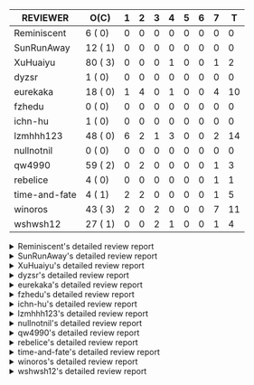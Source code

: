 |   REVIEWER    |  O(C)   | 1 | 2 | 3 | 4 | 5 | 6 | 7 | T  |
|---------------|---------|---|---|---|---|---|---|---|----|
| Reminiscent   |  6 ( 0) | 0 | 0 | 0 | 0 | 0 | 0 | 0 |  0 |
| SunRunAway    | 12 ( 1) | 0 | 0 | 0 | 0 | 0 | 0 | 0 |  0 |
| XuHuaiyu      | 80 ( 3) | 0 | 0 | 0 | 1 | 0 | 0 | 1 |  2 |
| dyzsr         |  1 ( 0) | 0 | 0 | 0 | 0 | 0 | 0 | 0 |  0 |
| eurekaka      | 18 ( 0) | 1 | 4 | 0 | 1 | 0 | 0 | 4 | 10 |
| fzhedu        |  0 ( 0) | 0 | 0 | 0 | 0 | 0 | 0 | 0 |  0 |
| ichn-hu       |  1 ( 0) | 0 | 0 | 0 | 0 | 0 | 0 | 0 |  0 |
| lzmhhh123     | 48 ( 0) | 6 | 2 | 1 | 3 | 0 | 0 | 2 | 14 |
| nullnotnil    |  0 ( 0) | 0 | 0 | 0 | 0 | 0 | 0 | 0 |  0 |
| qw4990        | 59 ( 2) | 0 | 2 | 0 | 0 | 0 | 0 | 1 |  3 |
| rebelice      |  4 ( 0) | 0 | 0 | 0 | 0 | 0 | 0 | 1 |  1 |
| time-and-fate |  4 ( 1) | 2 | 2 | 0 | 0 | 0 | 0 | 1 |  5 |
| winoros       | 43 ( 3) | 2 | 0 | 2 | 0 | 0 | 0 | 7 | 11 |
| wshwsh12      | 27 ( 1) | 0 | 0 | 2 | 1 | 0 | 0 | 1 |  4 |


<details> 
  <summary>Reminiscent's detailed review report</summary> 

## To Be Reviewed

|    REPO    |                                                                     PR                                                                     | C | LASTED  |
|------------|--------------------------------------------------------------------------------------------------------------------------------------------|---|---------|
| tidb/21896 | [planner: fix union doesn't handle collate correctly (#21854)](https://github.com/pingcap/tidb/pull/21896)                                 |   | 122d19h |
| tidb/23474 | [planner: fix inappropriate null flag of null constants (#23457)](https://github.com/pingcap/tidb/pull/23474)                              |   | 30d18h  |
| tidb/23575 | [executor: fix update panic on join having statement (#23554)](https://github.com/pingcap/tidb/pull/23575)                                 |   | 27d21h  |
| tidb/23917 | [planner: fix wrong TableDual plans caused by comparing Binary and Bytes incorrectly (#23860)](https://github.com/pingcap/tidb/pull/23917) |   | 14d23h  |
| tidb/24016 | [planner: fix index-out-of-range error when checking only_full_group_by (#23844)](https://github.com/pingcap/tidb/pull/24016)              |   | 8d18h   |
| tidb/24188 | [util: fix bad number error with DISTINCT when dividing long decimals (#21783)](https://github.com/pingcap/tidb/pull/24188)                |   | 1d16h   |


## Reviewed in Last 7 Days

| REPO | PR | C | D | R |
|------|----|---|---|---|


</details> 


<details> 
  <summary>SunRunAway's detailed review report</summary> 

## To Be Reviewed

|    REPO    |                                                                  PR                                                                   | C | LASTED  |
|------------|---------------------------------------------------------------------------------------------------------------------------------------|---|---------|
| tidb/19178 | [executor: Refactor probe channel](https://github.com/pingcap/tidb/pull/19178)                                                        |   | 252d16h |
| tidb/19807 | [executor: parallel evaluation for hash aggregate distinct](https://github.com/pingcap/tidb/pull/19807)                               |   | 230d11h |
| tidb/19900 | [executor: enable inline projection for sort&topN](https://github.com/pingcap/tidb/pull/19900)                                        | Y | 225d18h |
| tidb/20140 | [expressions: Support `bin-to-uuid` and `uuid-to-bin`](https://github.com/pingcap/tidb/pull/20140)                                    |   | 212d22h |
| tidb/20765 | [planner: support stable result mode](https://github.com/pingcap/tidb/pull/20765)                                                     |   | 171d17h |
| tidb/21207 | [planner: fix the inappropriate out-of-range range estimation rule](https://github.com/pingcap/tidb/pull/21207)                       |   | 150d19h |
| tidb/21834 | [planner: enhanced index range calculation plan](https://github.com/pingcap/tidb/pull/21834)                                          |   | 127d18h |
| tidb/21876 | [planner: bypass the DNF restriction if index merge hint is specified (#20799)](https://github.com/pingcap/tidb/pull/21876)           |   | 125d19h |
| tidb/21878 | [planner: do not push down lock to pointGet/bacthPointGet when selection exists](https://github.com/pingcap/tidb/pull/21878)          |   | 125d18h |
| tidb/21956 | [planner/preprocessor: disallow into-outfile clause in some place](https://github.com/pingcap/tidb/pull/21956)                        |   | 120d23h |
| tidb/22217 | [*: rewrite origin SQL with default DB for SQL bindings (#21275)](https://github.com/pingcap/tidb/pull/22217)                         |   | 106d17h |
| tidb/22379 | [[experiment] executor: allow aggregation to spill disk when running out of memory quota](https://github.com/pingcap/tidb/pull/22379) |   | 99d19h  |


## Reviewed in Last 7 Days

| REPO | PR | C | D | R |
|------|----|---|---|---|


</details> 


<details> 
  <summary>XuHuaiyu's detailed review report</summary> 

## To Be Reviewed

|     REPO     |                                                                              PR                                                                               | C | LASTED  |
|--------------|---------------------------------------------------------------------------------------------------------------------------------------------------------------|---|---------|
| docs-cn/5619 | [Update data-type-date-and-time.md](https://github.com/pingcap/docs-cn/pull/5619)                                                                             |   | 55d16h  |
| docs/5409    | [Add details for Hexadecimal Literals](https://github.com/pingcap/docs/pull/5409)                                                                             |   | 1d23h   |
| docs-cn/5671 | [tidb: Add time format description](https://github.com/pingcap/docs-cn/pull/5671)                                                                             |   | 49d11h  |
| docs-cn/6062 | [add MySQL compatibility in user-defined-variables.md](https://github.com/pingcap/docs-cn/pull/6062)                                                          | Y | 3d16h   |
| tidb/19900   | [executor: enable inline projection for sort&topN](https://github.com/pingcap/tidb/pull/19900)                                                                | Y | 225d18h |
| docs-cn/6104 | [Remove a meaningless expression for Hexadecimal Literals](https://github.com/pingcap/docs-cn/pull/6104)                                                      |   | 1d19h   |
| tidb/19957   | [executor: add builtin aggregate function `json_arrayagg`](https://github.com/pingcap/tidb/pull/19957)                                                        | Y | 223d14h |
| tidb/20140   | [expressions: Support `bin-to-uuid` and `uuid-to-bin`](https://github.com/pingcap/tidb/pull/20140)                                                            |   | 212d22h |
| tidb/20790   | [collation: add pinyin collation for chinese charset support](https://github.com/pingcap/tidb/pull/20790)                                                     |   | 170d21h |
| tidb/21064   | [planner, executor: fix cast not check error](https://github.com/pingcap/tidb/pull/21064)                                                                     |   | 158d8h  |
| tidb/21149   | [executor:Add runtime stat for IndexMergeReaderExecutor (#20653)](https://github.com/pingcap/tidb/pull/21149)                                                 |   | 154d14h |
| tidb/21228   | [executor: return the result immediately when combining LIMIT row_count with DISTINCT](https://github.com/pingcap/tidb/pull/21228)                            |   | 150d13h |
| tidb/21304   | [executor: Add the HashAggExec runtime information (#20577)](https://github.com/pingcap/tidb/pull/21304)                                                      |   | 148d12h |
| tidb/21334   | [*: make rollback work on user-defined variables](https://github.com/pingcap/tidb/pull/21334)                                                                 |   | 147d14h |
| tidb/21401   | [expression: incompatibility with MySQL for ADDTIME()](https://github.com/pingcap/tidb/pull/21401)                                                            |   | 143d11h |
| tidb/21536   | [executor: add slow-log file meta cache to avoid repeat read file meta information](https://github.com/pingcap/tidb/pull/21536)                               |   | 136d15h |
| tidb/21564   | [ddl: fix Incorrect behavior of NO_ZERO_DATE when altering table](https://github.com/pingcap/tidb/pull/21564)                                                 |   | 135d15h |
| tidb/21896   | [planner: fix union doesn't handle collate correctly (#21854)](https://github.com/pingcap/tidb/pull/21896)                                                    |   | 122d19h |
| tidb/22131   | [privilege: remove leading and trailing space when create user and role](https://github.com/pingcap/tidb/pull/22131)                                          |   | 112d19h |
| tidb/22163   | [expression: separated arithmeticMinusIntSig](https://github.com/pingcap/tidb/pull/22163)                                                                     |   | 108d13h |
| tidb/22186   | [executor: fix select into outfile with year type column has no data (#22175)](https://github.com/pingcap/tidb/pull/22186)                                    |   | 107d16h |
| tidb/22616   | [expression: from_unixtime accept 64-bit integers](https://github.com/pingcap/tidb/pull/22616)                                                                |   | 83d23h  |
| tidb/22617   | [metrics: fix wrong bucket name of coprocessor cache (#22454)](https://github.com/pingcap/tidb/pull/22617)                                                    |   | 83d23h  |
| tidb/22624   | [ planner: not pruning column used by union scan condition (#21640)](https://github.com/pingcap/tidb/pull/22624)                                              |   | 83d17h  |
| tidb/22631   | [executor: refine window processor](https://github.com/pingcap/tidb/pull/22631)                                                                               |   | 81d23h  |
| tidb/22696   | [expression: enable arithmetic Mod push down](https://github.com/pingcap/tidb/pull/22696)                                                                     |   | 78d17h  |
| tidb/22711   | [executor: Fix inline schema name](https://github.com/pingcap/tidb/pull/22711)                                                                                |   | 78d11h  |
| tidb/22722   | [planner, errno: make error code of ErrMixOfGroupFuncAndFields consistent with MySQL](https://github.com/pingcap/tidb/pull/22722)                             |   | 77d20h  |
| tidb/22814   | [expression: fix enum and set type expression in where clause (#22785)](https://github.com/pingcap/tidb/pull/22814)                                           |   | 62d19h  |
| tidb/22908   | [txn: Add txn state's view](https://github.com/pingcap/tidb/pull/22908)                                                                                       |   | 57d20h  |
| tidb/23012   | [executor: fix affected rows of ddls and complete uint tests](https://github.com/pingcap/tidb/pull/23012)                                                     |   | 53d16h  |
| tidb/23152   | [expression: fix wrong error info (#22760)](https://github.com/pingcap/tidb/pull/23152)                                                                       |   | 46d14h  |
| tidb/23196   | [types: fix the bug about the wrong query result for decimal type  (#22507)](https://github.com/pingcap/tidb/pull/23196)                                      |   | 44d18h  |
| tidb/23220   | [Release 4.0](https://github.com/pingcap/tidb/pull/23220)                                                                                                     |   | 44d11h  |
| tidb/23233   | [planner: fix incorrect duration between compare (#22830)](https://github.com/pingcap/tidb/pull/23233)                                                        |   | 43d18h  |
| tidb/23257   | [executor: group_concat aggr panic when session.group_concat_max_len is small (#23131)](https://github.com/pingcap/tidb/pull/23257)                           |   | 42d18h  |
| tidb/23295   | [util, types: don't let SPM be affected by charset (#23161)](https://github.com/pingcap/tidb/pull/23295)                                                      |   | 41d11h  |
| tidb/23335   | [expression: fix unexpected constant fold when year compare string (#23281)](https://github.com/pingcap/tidb/pull/23335)                                      |   | 37d19h  |
| tidb/23336   | [expression: fix unexpected constant fold when year compare string (#23281)](https://github.com/pingcap/tidb/pull/23336)                                      |   | 37d19h  |
| tidb/23347   | [planner: show cast type in EXPLAIN in coptask (#23123)](https://github.com/pingcap/tidb/pull/23347)                                                          |   | 37d18h  |
| tidb/23348   | [planner: show cast type in EXPLAIN in coptask (#23123)](https://github.com/pingcap/tidb/pull/23348)                                                          |   | 37d18h  |
| tidb/23350   | [util/stringutil, util/ranger, planner: use hierarchical separators to simplify the parsing for info of EXPLAIN ](https://github.com/pingcap/tidb/pull/23350) |   | 37d17h  |
| tidb/23368   | [executor, expression: fix the incorrect result of AVG function (#23285)](https://github.com/pingcap/tidb/pull/23368)                                         |   | 36d20h  |
| tidb/23397   | [expression: fix refine compare constant (#23339)](https://github.com/pingcap/tidb/pull/23397)                                                                |   | 35d17h  |
| tidb/23398   | [expression: fix refine compare constant (#23339)](https://github.com/pingcap/tidb/pull/23398)                                                                |   | 35d17h  |
| tidb/23405   | [domain: remove the exit chan, use context](https://github.com/pingcap/tidb/pull/23405)                                                                       |   | 35d17h  |
| tidb/23433   | [WIP: speed up for slow query logs retrieving ](https://github.com/pingcap/tidb/pull/23433)                                                                   |   | 34d17h  |
| tidb/23474   | [planner: fix inappropriate null flag of null constants (#23457)](https://github.com/pingcap/tidb/pull/23474)                                                 |   | 30d18h  |
| tidb/23497   | [expression: Let TiDB use Hyperscan to support multi-pattern-match](https://github.com/pingcap/tidb/pull/23497)                                               |   | 29d22h  |
| tidb/23517   | [*: Add the metric about the SQL with TiFlash Success  (#23426)](https://github.com/pingcap/tidb/pull/23517)                                                  |   | 29d12h  |
| tidb/23562   | [execution: reuse iterator in hash join](https://github.com/pingcap/tidb/pull/23562)                                                                          |   | 28d13h  |
| tidb/23640   | [*: fix the bug about YEAR(0.9) returns NULL instead of 0 in NO_ZERO_DATE mode](https://github.com/pingcap/tidb/pull/23640)                                   |   | 24d13h  |
| tidb/23661   | [expression: Maintain separate scalar function pushdown lists for each engine instead of unified. (#23284)](https://github.com/pingcap/tidb/pull/23661)       |   | 23d20h  |
| tidb/23682   | [executor: fix a panic when batch point get is used for partition table (#23652)](https://github.com/pingcap/tidb/pull/23682)                                 |   | 23d16h  |
| tidb/23691   | [executor: fix index join on prefix column index (#23678)](https://github.com/pingcap/tidb/pull/23691)                                                        |   | 23d15h  |
| tidb/23705   | [executor: refineArgs() bug fix when compare int with very small decimal (#23694)](https://github.com/pingcap/tidb/pull/23705)                                |   | 23d13h  |
| tidb/23756   | [planner: fix set not null flag for outer join (#23727)](https://github.com/pingcap/tidb/pull/23756)                                                          |   | 22d14h  |
| tidb/23812   | [executor, planner: fix collation for hash join building (#23770)](https://github.com/pingcap/tidb/pull/23812)                                                |   | 21d12h  |
| tidb/23867   | [expression: fix wrong flen infer for bit constant](https://github.com/pingcap/tidb/pull/23867)                                                               |   | 16d16h  |
| tidb/23878   | [functions: fix some string function has wrong collation and flag (#23835)](https://github.com/pingcap/tidb/pull/23878)                                       |   | 15d21h  |
| tidb/23884   | [Metric: Collect TiKV Read Metric for SLI/SLO](https://github.com/pingcap/tidb/pull/23884)                                                                    |   | 15d19h  |
| tidb/23888   | [executor: fix resource leak of Shuffle Executor.](https://github.com/pingcap/tidb/pull/23888)                                                                |   | 15d18h  |
| tidb/23958   | [executor: fix `show table status` for the database with upper-cased name (#23896)](https://github.com/pingcap/tidb/pull/23958)                               |   | 10d18h  |
| tidb/23964   | [executor: GROUP_CONCAT(float) is not compatible with mysql](https://github.com/pingcap/tidb/pull/23964)                                                      |   | 10d16h  |
| tidb/24007   | [ddl: refactor rule [4/6]](https://github.com/pingcap/tidb/pull/24007)                                                                                        |   | 8d20h   |
| tidb/24016   | [planner: fix index-out-of-range error when checking only_full_group_by (#23844)](https://github.com/pingcap/tidb/pull/24016)                                 |   | 8d18h   |
| tidb/24026   | [types: fix type merge about bit type (#23857)](https://github.com/pingcap/tidb/pull/24026)                                                                   |   | 8d14h   |
| tidb/24033   | [statistics: fix some unstable tests in global stats (#23502)](https://github.com/pingcap/tidb/pull/24033)                                                    |   | 8d9h    |
| tidb/24053   | [executor: fix wrong convert from bit to string when do projection (#23960)](https://github.com/pingcap/tidb/pull/24053)                                      |   | 7d16h   |
| tidb/24060   | [statistics: fix some potential panic in statistics (#23988)](https://github.com/pingcap/tidb/pull/24060)                                                     |   | 7d13h   |
| tidb/24061   | [statistics: fix some potential panic in statistics (#23988)](https://github.com/pingcap/tidb/pull/24061)                                                     |   | 7d13h   |
| tidb/24078   | [planner: change descScanFactor to scanFactor when ExpectedCount is small. (#23972)](https://github.com/pingcap/tidb/pull/24078)                              |   | 6d19h   |
| tidb/24079   | [planner: change descScanFactor to scanFactor when ExpectedCount is small. (#23972)](https://github.com/pingcap/tidb/pull/24079)                              |   | 6d19h   |
| tidb/24155   | [planner, executor: fix index merge partial table scan schema (#23936)](https://github.com/pingcap/tidb/pull/24155)                                           |   | 2d20h   |
| tidb/24157   | [planner: let CopTiFlashConcurrencyFactor inflence the cost of whole plan](https://github.com/pingcap/tidb/pull/24157)                                        |   | 2d19h   |
| tidb/24177   | [executor: accelerate TestVectorizedMergeJoin and TestVectorizedShuffleMergeJoin](https://github.com/pingcap/tidb/pull/24177)                                 |   | 2d14h   |
| tidb/24179   | [expression: fix float64 overflow check in plus/minus real function](https://github.com/pingcap/tidb/pull/24179)                                              |   | 1d22h   |
| tidb/24196   | [*: support read and write operations for the global temporary table](https://github.com/pingcap/tidb/pull/24196)                                             |   | 23h     |
| tidb/24200   | [executor: skip TestPrepareStmtAfterIsolationReadChange when race enable](https://github.com/pingcap/tidb/pull/24200)                                         |   | 19h     |
| tidb/24208   | [executor: speed up race test TestInsertReorgDelete](https://github.com/pingcap/tidb/pull/24208)                                                              |   | 14h     |


## Reviewed in Last 7 Days

|    REPO    |                                                                          PR                                                                          | C | D |  R  |
|------------|------------------------------------------------------------------------------------------------------------------------------------------------------|---|---|-----|
| tidb/24132 | [executor: accelerate TestUpdateScanningHandles and TestIssue20658 and TestParallelStreamAggGroupConcat](https://github.com/pingcap/tidb/pull/24132) |   | 4 | 3h  |
| tidb/24059 | [executor: bypass encoding invalid datetime for index join (#24051)](https://github.com/pingcap/tidb/pull/24059)                                     |   | 7 | 20h |


</details> 


<details> 
  <summary>dyzsr's detailed review report</summary> 

## To Be Reviewed

|    REPO    |                                                                 PR                                                                  | C | LASTED |
|------------|-------------------------------------------------------------------------------------------------------------------------------------|---|--------|
| tidb/24018 | [ranger: fix the range construction behavior when the column's type is `YEAR` (#23559)](https://github.com/pingcap/tidb/pull/24018) |   | 8d18h  |


## Reviewed in Last 7 Days

| REPO | PR | C | D | R |
|------|----|---|---|---|


</details> 


<details> 
  <summary>eurekaka's detailed review report</summary> 

## To Be Reviewed

|    REPO    |                                                                         PR                                                                         | C | LASTED  |
|------------|----------------------------------------------------------------------------------------------------------------------------------------------------|---|---------|
| tidb/20877 | [statistics: collect index usage information](https://github.com/pingcap/tidb/pull/20877)                                                          |   | 168d17h |
| tidb/23002 | [store/*: fix err check](https://github.com/pingcap/tidb/pull/23002)                                                                               |   | 54d0h   |
| tidb/23283 | [util: optimize the performance of restore with db (#22910)](https://github.com/pingcap/tidb/pull/23283)                                           |   | 41d17h  |
| tidb/23316 | [planner: Fix rebuild range for prepared plan](https://github.com/pingcap/tidb/pull/23316)                                                         |   | 38d17h  |
| tidb/23373 | [executor: fix get var expr when session var is hex literal (#23241)](https://github.com/pingcap/tidb/pull/23373)                                  |   | 36d19h  |
| tidb/23543 | [statistics: fix auto analyze log information incomplete (#23522)](https://github.com/pingcap/tidb/pull/23543)                                     |   | 28d18h  |
| tidb/23689 | [planner: fix the panic when we calculate the partition range (#23651)](https://github.com/pingcap/tidb/pull/23689)                                |   | 23d16h  |
| tidb/23705 | [executor: refineArgs() bug fix when compare int with very small decimal (#23694)](https://github.com/pingcap/tidb/pull/23705)                     |   | 23d13h  |
| tidb/23756 | [planner: fix set not null flag for outer join (#23727)](https://github.com/pingcap/tidb/pull/23756)                                               |   | 22d14h  |
| tidb/23760 | [collation: fix tidb panic when compare string with collation](https://github.com/pingcap/tidb/pull/23760)                                         |   | 22d13h  |
| tidb/23938 | [planner,privilege: requires extra privileges for REPLACE and INSERT ON DUPLICATE statements (#23911)](https://github.com/pingcap/tidb/pull/23938) |   | 13d10h  |
| tidb/23974 | [planner: do not push down to TiFlash if the table scan require to scan data in desc order (#23948)](https://github.com/pingcap/tidb/pull/23974)   |   | 10d12h  |
| tidb/24033 | [statistics: fix some unstable tests in global stats (#23502)](https://github.com/pingcap/tidb/pull/24033)                                         |   | 8d9h    |
| tidb/24061 | [statistics: fix some potential panic in statistics (#23988)](https://github.com/pingcap/tidb/pull/24061)                                          |   | 7d13h   |
| tidb/24079 | [planner: change descScanFactor to scanFactor when ExpectedCount is small. (#23972)](https://github.com/pingcap/tidb/pull/24079)                   |   | 6d19h   |
| tidb/24147 | [docs/design: add proposal for common table expression](https://github.com/pingcap/tidb/pull/24147)                                                |   | 2d23h   |
| tidb/24155 | [planner, executor: fix index merge partial table scan schema (#23936)](https://github.com/pingcap/tidb/pull/24155)                                |   | 2d20h   |
| tidb/24214 | [plan: merge continuous selections](https://github.com/pingcap/tidb/pull/24214)                                                                    |   | 12h     |


## Reviewed in Last 7 Days

|    REPO     |                                                             PR                                                              | C | D |   R   |
|-------------|-----------------------------------------------------------------------------------------------------------------------------|---|---|-------|
| docs/5392   | [releases: add tidb 5.0.1 release notes](https://github.com/pingcap/docs/pull/5392)                                         |   | 1 | 2d23h |
| blog-cn/566 | [fix: remove the out-date description](https://github.com/pingcap/blog-cn/pull/566)                                         |   | 2 | 1d4h  |
| tidb/24102  | [planner: Fix Join reorder occurs "index out of range" error](https://github.com/pingcap/tidb/pull/24102)                   |   | 2 | 2d6h  |
| tipb/220    | [analyze: add proto fields for row based sampling](https://github.com/pingcap/tipb/pull/220)                                |   | 2 | 5d23h |
| tidb/24089  | [statistics: introduce the weighted reservoir sampling](https://github.com/pingcap/tidb/pull/24089)                         |   | 2 | 4d23h |
| tidb/23936  | [planner, executor: fix index merge partial table scan schema](https://github.com/pingcap/tidb/pull/23936)                  |   | 4 | 9d18h |
| tidb/24022  | [expression: don't propagateColumnEQ joinCondition when nullSensitive (#23989)](https://github.com/pingcap/tidb/pull/24022) |   | 7 | 1d23h |
| tidb/24050  | [expression: fix get var panic when types not match](https://github.com/pingcap/tidb/pull/24050)                            |   | 7 | 23h   |
| tidb/24081  | [planner/core: push down topn to mpp](https://github.com/pingcap/tidb/pull/24081)                                           |   | 7 | 1h    |
| tidb/24060  | [statistics: fix some potential panic in statistics (#23988)](https://github.com/pingcap/tidb/pull/24060)                   |   | 7 | 19h   |


</details> 


<details> 
  <summary>fzhedu's detailed review report</summary> 

## To Be Reviewed

| REPO | PR | C | LASTED |
|------|----|---|--------|


## Reviewed in Last 7 Days

| REPO | PR | C | D | R |
|------|----|---|---|---|


</details> 


<details> 
  <summary>ichn-hu's detailed review report</summary> 

## To Be Reviewed

|    REPO    |                                             PR                                              | C | LASTED |
|------------|---------------------------------------------------------------------------------------------|---|--------|
| tidb/24026 | [types: fix type merge about bit type (#23857)](https://github.com/pingcap/tidb/pull/24026) |   | 8d14h  |


## Reviewed in Last 7 Days

| REPO | PR | C | D | R |
|------|----|---|---|---|


</details> 


<details> 
  <summary>lzmhhh123's detailed review report</summary> 

## To Be Reviewed

|    REPO    |                                                                           PR                                                                            | C | LASTED  |
|------------|---------------------------------------------------------------------------------------------------------------------------------------------------------|---|---------|
| tidb/20444 | [expression: add json_merge_patch](https://github.com/pingcap/tidb/pull/20444)                                                                          |   | 190d21h |
| tidb/20465 | [expression: add uuidShortFunction](https://github.com/pingcap/tidb/pull/20465)                                                                         |   | 189d19h |
| tidb/20642 | [executor: modify admin executors to support partitioned table with global index](https://github.com/pingcap/tidb/pull/20642)                           |   | 178d15h |
| tidb/20903 | [planner: fix confused and unnecessary double-projection in plans.](https://github.com/pingcap/tidb/pull/20903)                                         |   | 167d17h |
| tidb/21018 | [planner: don't push down null sensitive join conditions (#19620)](https://github.com/pingcap/tidb/pull/21018)                                          |   | 161d17h |
| tidb/21195 | [brie: integrate lightning to suport IMPORT statement](https://github.com/pingcap/tidb/pull/21195)                                                      |   | 150d22h |
| tidb/21334 | [*: make rollback work on user-defined variables](https://github.com/pingcap/tidb/pull/21334)                                                           |   | 147d14h |
| tidb/21347 | [session: make rollback work on global variables](https://github.com/pingcap/tidb/pull/21347)                                                           |   | 146d19h |
| tidb/21487 | [*: ensure TABLE statement works](https://github.com/pingcap/tidb/pull/21487)                                                                           |   | 140d4h  |
| tidb/21641 | [executor: Fix pessimistic lock doesn't work on the partition table for subquery/joins](https://github.com/pingcap/tidb/pull/21641)                     |   | 133d18h |
| tidb/21651 | [planner: allow filter condition pushing down to IndexScan for prefix index](https://github.com/pingcap/tidb/pull/21651)                                |   | 133d13h |
| tidb/22126 | [*: add `sys` schema, `sys.SCHEMA_UNUSED_INDEXES` view and `sys.SCHEMA_INDEX_USAGE` view](https://github.com/pingcap/tidb/pull/22126)                   |   | 112d20h |
| tidb/22361 | [table: fix insert into _tidb_rowid panic and rebase it if needed (#22062)](https://github.com/pingcap/tidb/pull/22361)                                 |   | 100d20h |
| tidb/22372 | [executor: fix SelectForUpdate in decorrelated subquery under pessimistic mode](https://github.com/pingcap/tidb/pull/22372)                             |   | 100d9h  |
| tidb/22478 | [planner, executor: fix query partition table with global unique index get wrong result](https://github.com/pingcap/tidb/pull/22478)                    |   | 91d13h  |
| tidb/22631 | [executor: refine window processor](https://github.com/pingcap/tidb/pull/22631)                                                                         |   | 81d23h  |
| tidb/22699 | [brie: add error info column and history backup/restore info in sql](https://github.com/pingcap/tidb/pull/22699)                                        |   | 78d16h  |
| tidb/23001 | [statistics: fix err check](https://github.com/pingcap/tidb/pull/23001)                                                                                 |   | 54d0h   |
| tidb/23022 | [executor: create PipelinedWindowExec](https://github.com/pingcap/tidb/pull/23022)                                                                      |   | 52d18h  |
| tidb/23149 | [core: support left join and right join for join reorder](https://github.com/pingcap/tidb/pull/23149)                                                   |   | 47d12h  |
| tidb/23257 | [executor: group_concat aggr panic when session.group_concat_max_len is small (#23131)](https://github.com/pingcap/tidb/pull/23257)                     |   | 42d18h  |
| tidb/23283 | [util: optimize the performance of restore with db (#22910)](https://github.com/pingcap/tidb/pull/23283)                                                |   | 41d17h  |
| tidb/23347 | [planner: show cast type in EXPLAIN in coptask (#23123)](https://github.com/pingcap/tidb/pull/23347)                                                    |   | 37d18h  |
| tidb/23348 | [planner: show cast type in EXPLAIN in coptask (#23123)](https://github.com/pingcap/tidb/pull/23348)                                                    |   | 37d18h  |
| tidb/23368 | [executor, expression: fix the incorrect result of AVG function (#23285)](https://github.com/pingcap/tidb/pull/23368)                                   |   | 36d20h  |
| tidb/23373 | [executor: fix get var expr when session var is hex literal (#23241)](https://github.com/pingcap/tidb/pull/23373)                                       |   | 36d19h  |
| tidb/23655 | [planner, type: remove the prefix 0 in the bit array when we get the BinaryLiteral (#23523)](https://github.com/pingcap/tidb/pull/23655)                |   | 23d22h  |
| tidb/23660 | [expression: Maintain separate scalar function pushdown lists for each engine instead of unified. (#23284)](https://github.com/pingcap/tidb/pull/23660) |   | 23d20h  |
| tidb/23661 | [expression: Maintain separate scalar function pushdown lists for each engine instead of unified. (#23284)](https://github.com/pingcap/tidb/pull/23661) |   | 23d20h  |
| tidb/23703 | [expression: fix approx_percent panic on bit column (#23687)](https://github.com/pingcap/tidb/pull/23703)                                               |   | 23d14h  |
| tidb/23705 | [executor: refineArgs() bug fix when compare int with very small decimal (#23694)](https://github.com/pingcap/tidb/pull/23705)                          |   | 23d13h  |
| tidb/23714 | [*:Support record statment_history table evicted info](https://github.com/pingcap/tidb/pull/23714)                                                      |   | 23d1h   |
| tidb/23756 | [planner: fix set not null flag for outer join (#23727)](https://github.com/pingcap/tidb/pull/23756)                                                    |   | 22d14h  |
| tidb/23760 | [collation: fix tidb panic when compare string with collation](https://github.com/pingcap/tidb/pull/23760)                                              |   | 22d13h  |
| tidb/23812 | [executor, planner: fix collation for hash join building (#23770)](https://github.com/pingcap/tidb/pull/23812)                                          |   | 21d12h  |
| tidb/23940 | [config, ddl: allow auto inc columns in generated columns and expression indexes](https://github.com/pingcap/tidb/pull/23940)                           |   | 12d18h  |
| tidb/23968 | [statistics: fix unstable TestDropPartitionStats test](https://github.com/pingcap/tidb/pull/23968)                                                      |   | 10d14h  |
| tidb/23987 | [executor: Implements json_arrayagg function](https://github.com/pingcap/tidb/pull/23987)                                                               |   | 9d18h   |
| tidb/24016 | [planner: fix index-out-of-range error when checking only_full_group_by (#23844)](https://github.com/pingcap/tidb/pull/24016)                           |   | 8d18h   |
| tidb/24018 | [ranger: fix the range construction behavior when the column's type is `YEAR` (#23559)](https://github.com/pingcap/tidb/pull/24018)                     |   | 8d18h   |
| tidb/24054 | [executor: fix wrong convert from bit to string when do projection (#23960)](https://github.com/pingcap/tidb/pull/24054)                                |   | 7d16h   |
| tidb/24092 | [planner: do not prune all columns for Projection (#24024)](https://github.com/pingcap/tidb/pull/24092)                                                 |   | 6d16h   |
| tidb/24155 | [planner, executor: fix index merge partial table scan schema (#23936)](https://github.com/pingcap/tidb/pull/24155)                                     |   | 2d20h   |
| tidb/24180 | [planner: donnot all columns in Projection if its child of Hash/Apply](https://github.com/pingcap/tidb/pull/24180)                                      |   | 1d22h   |
| tidb/24185 | [executor: make column default value being aware of NO_ZERO_IN_DATE (#24174)](https://github.com/pingcap/tidb/pull/24185)                               |   | 1d19h   |
| tidb/24186 | [executor: make column default value being aware of NO_ZERO_IN_DATE (#24174)](https://github.com/pingcap/tidb/pull/24186)                               |   | 1d19h   |
| tidb/24188 | [util: fix bad number error with DISTINCT when dividing long decimals (#21783)](https://github.com/pingcap/tidb/pull/24188)                             |   | 1d16h   |
| tidb/24211 | [*: support txn retry when auto id meets duplicate entry](https://github.com/pingcap/tidb/pull/24211)                                                   |   | 13h     |


## Reviewed in Last 7 Days

|    REPO     |                                                             PR                                                              | C | D |   R   |
|-------------|-----------------------------------------------------------------------------------------------------------------------------|---|---|-------|
| tidb/22686  | [expression: support enum pushdown](https://github.com/pingcap/tidb/pull/22686)                                             |   | 1 | 78d5h |
| tidb/24202  | [Revert "planner: donot prune all columns for Projection (#24024) (#24093)"](https://github.com/pingcap/tidb/pull/24202)    |   | 1 | 1h    |
| tidb/24120  | [expression: Fix cast real, decimal to time](https://github.com/pingcap/tidb/pull/24120)                                    |   | 1 | 3d1h  |
| tidb/24053  | [executor: fix wrong convert from bit to string when do projection (#23960)](https://github.com/pingcap/tidb/pull/24053)    |   | 1 | 6d21h |
| tidb/24191  | [executor: accelerate TestSortInDisk](https://github.com/pingcap/tidb/pull/24191)                                           |   | 1 | 16h   |
| tikv/10048  | [*: fix cast real, decimal to time bug](https://github.com/tikv/tikv/pull/10048)                                            | Y | 1 | 2d0h  |
| parser/1165 | [Add EnumSetAsIntFlag flag to control enum behavior.](https://github.com/pingcap/parser/pull/1165)                          |   | 2 | 76d3h |
| tidb/24178  | [planner/core: point get only work on TiKV](https://github.com/pingcap/tidb/pull/24178)                                     |   | 2 | 11h   |
| tidb/24125  | [telemetry: log when sending telemetry](https://github.com/pingcap/tidb/pull/24125)                                         |   | 3 | 22h   |
| tidb/24022  | [expression: don't propagateColumnEQ joinCondition when nullSensitive (#23989)](https://github.com/pingcap/tidb/pull/24022) |   | 4 | 4d21h |
| tidb/24098  | [executor: fix null div 0 for partition key expression is incorrect ](https://github.com/pingcap/tidb/pull/24098)           |   | 4 | 2d2h  |
| tidb/23936  | [planner, executor: fix index merge partial table scan schema](https://github.com/pingcap/tidb/pull/23936)                  |   | 4 | 9d17h |
| tidb/24093  | [planner: donot prune all columns for Projection (#24024)](https://github.com/pingcap/tidb/pull/24093)                      |   | 7 | 0h    |
| tidb/24024  | [planner: donot prune all columns for Projection](https://github.com/pingcap/tidb/pull/24024)                               |   | 7 | 1d20h |


</details> 


<details> 
  <summary>nullnotnil's detailed review report</summary> 

## To Be Reviewed

| REPO | PR | C | LASTED |
|------|----|---|--------|


## Reviewed in Last 7 Days

| REPO | PR | C | D | R |
|------|----|---|---|---|


</details> 


<details> 
  <summary>qw4990's detailed review report</summary> 

## To Be Reviewed

|     REPO     |                                                                           PR                                                                            | C | LASTED  |
|--------------|---------------------------------------------------------------------------------------------------------------------------------------------------------|---|---------|
| tidb/19029   | [types: fix unexpected NOT_NULL flags](https://github.com/pingcap/tidb/pull/19029)                                                                      |   | 259d22h |
| docs-cn/5561 | [Add sql optimization-related docs to toc](https://github.com/pingcap/docs-cn/pull/5561)                                                                |   | 59d15h  |
| tidb/20708   | [*: separate auto_increment ID allocator from _tidb_rowid allocator](https://github.com/pingcap/tidb/pull/20708)                                        |   | 175d20h |
| tidb/20969   | [executor: Improve the performance of appending not fixed columns](https://github.com/pingcap/tidb/pull/20969)                                          |   | 163d9h  |
| tidb/21018   | [planner: don't push down null sensitive join conditions (#19620)](https://github.com/pingcap/tidb/pull/21018)                                          |   | 161d17h |
| tidb/21149   | [executor:Add runtime stat for IndexMergeReaderExecutor (#20653)](https://github.com/pingcap/tidb/pull/21149)                                           |   | 154d14h |
| tidb/21304   | [executor: Add the HashAggExec runtime information (#20577)](https://github.com/pingcap/tidb/pull/21304)                                                |   | 148d12h |
| tidb/21318   | [planner, expression: use the range of column types to simplify expressions](https://github.com/pingcap/tidb/pull/21318)                                |   | 147d19h |
| tidb/21401   | [expression: incompatibility with MySQL for ADDTIME()](https://github.com/pingcap/tidb/pull/21401)                                                      |   | 143d11h |
| tidb/21508   | [execution: fix dayofweek('0000-00-00') behavior](https://github.com/pingcap/tidb/pull/21508)                                                           |   | 139d10h |
| tidb/21641   | [executor: Fix pessimistic lock doesn't work on the partition table for subquery/joins](https://github.com/pingcap/tidb/pull/21641)                     |   | 133d18h |
| tidb/21876   | [planner: bypass the DNF restriction if index merge hint is specified (#20799)](https://github.com/pingcap/tidb/pull/21876)                             |   | 125d19h |
| tidb/21887   | [types: support %X %V %W formats for STR_TO_DATE()](https://github.com/pingcap/tidb/pull/21887)                                                         |   | 124d11h |
| tidb/21954   | [planner/cascades: add rule `PushSelDownApply`](https://github.com/pingcap/tidb/pull/21954)                                                             |   | 120d23h |
| tidb/22146   | [executor: forbid SFU on view](https://github.com/pingcap/tidb/pull/22146)                                                                              |   | 108d21h |
| tidb/22217   | [*: rewrite origin SQL with default DB for SQL bindings (#21275)](https://github.com/pingcap/tidb/pull/22217)                                           |   | 106d17h |
| tidb/22234   | [executor, planner: ON DUPLICATE UPDATE can refer to un-project col (#14412)](https://github.com/pingcap/tidb/pull/22234)                               |   | 106d15h |
| tidb/22261   | [time: fix parse datetime won't truncate the reluctant string (#22232)](https://github.com/pingcap/tidb/pull/22261)                                     |   | 105d19h |
| tidb/22374   | [expression: separated arithmeticIntDivideSig](https://github.com/pingcap/tidb/pull/22374)                                                              |   | 100d0h  |
| tidb/22415   | [ddl: refactor bundle[2/2] [6/6]](https://github.com/pingcap/tidb/pull/22415)                                                                           |   | 96d17h  |
| tidb/22416   | [core: fix subQuery at projection in only_full_group](https://github.com/pingcap/tidb/pull/22416)                                                       | Y | 96d11h  |
| tidb/22541   | [expression: Support builtin function SOUNDEX](https://github.com/pingcap/tidb/pull/22541)                                                              |   | 86d9h   |
| tidb/22565   | [statistics: fix panic occurs when stats cache inconsistency (#22465)](https://github.com/pingcap/tidb/pull/22565)                                      | Y | 85d17h  |
| tidb/22814   | [expression: fix enum and set type expression in where clause (#22785)](https://github.com/pingcap/tidb/pull/22814)                                     |   | 62d19h  |
| tidb/22862   | [brie: fix the problem that ddl restored by BR via SQL is not replicated to downstream](https://github.com/pingcap/tidb/pull/22862)                     |   | 59d22h  |
| tidb/22923   | [expression: correct constant propagation for collation (#22666)](https://github.com/pingcap/tidb/pull/22923)                                           |   | 57d15h  |
| tidb/22924   | [planner: fix wrong index merge selection (#22825)](https://github.com/pingcap/tidb/pull/22924)                                                         |   | 57d14h  |
| tidb/23002   | [store/*: fix err check](https://github.com/pingcap/tidb/pull/23002)                                                                                    |   | 54d0h   |
| tidb/23022   | [executor: create PipelinedWindowExec](https://github.com/pingcap/tidb/pull/23022)                                                                      |   | 52d18h  |
| tidb/23152   | [expression: fix wrong error info (#22760)](https://github.com/pingcap/tidb/pull/23152)                                                                 |   | 46d14h  |
| tidb/23196   | [types: fix the bug about the wrong query result for decimal type  (#22507)](https://github.com/pingcap/tidb/pull/23196)                                |   | 44d18h  |
| tidb/23295   | [util, types: don't let SPM be affected by charset (#23161)](https://github.com/pingcap/tidb/pull/23295)                                                |   | 41d11h  |
| tidb/23316   | [planner: Fix rebuild range for prepared plan](https://github.com/pingcap/tidb/pull/23316)                                                              |   | 38d17h  |
| tidb/23373   | [executor: fix get var expr when session var is hex literal (#23241)](https://github.com/pingcap/tidb/pull/23373)                                       |   | 36d19h  |
| tidb/23397   | [expression: fix refine compare constant (#23339)](https://github.com/pingcap/tidb/pull/23397)                                                          |   | 35d17h  |
| tidb/23398   | [expression: fix refine compare constant (#23339)](https://github.com/pingcap/tidb/pull/23398)                                                          |   | 35d17h  |
| tidb/23590   | [planner, table: optimize the list partition pruner for range query](https://github.com/pingcap/tidb/pull/23590)                                        |   | 27d16h  |
| tidb/23598   | [types: fix collation for binary literal (#23591)](https://github.com/pingcap/tidb/pull/23598)                                                          |   | 27d13h  |
| tidb/23655   | [planner, type: remove the prefix 0 in the bit array when we get the BinaryLiteral (#23523)](https://github.com/pingcap/tidb/pull/23655)                |   | 23d22h  |
| tidb/23658   | [*: collect transaction write duration/throughput metrics for SLI/SLO (#23462)](https://github.com/pingcap/tidb/pull/23658)                             |   | 23d22h  |
| tidb/23660   | [expression: Maintain separate scalar function pushdown lists for each engine instead of unified. (#23284)](https://github.com/pingcap/tidb/pull/23660) |   | 23d20h  |
| tidb/23661   | [expression: Maintain separate scalar function pushdown lists for each engine instead of unified. (#23284)](https://github.com/pingcap/tidb/pull/23661) |   | 23d20h  |
| tidb/23682   | [executor: fix a panic when batch point get is used for partition table (#23652)](https://github.com/pingcap/tidb/pull/23682)                           |   | 23d16h  |
| tidb/23689   | [planner: fix the panic when we calculate the partition range (#23651)](https://github.com/pingcap/tidb/pull/23689)                                     |   | 23d16h  |
| tidb/23730   | [distsql/*: typo fix for `dispatches`](https://github.com/pingcap/tidb/pull/23730)                                                                      |   | 22d18h  |
| tidb/23796   | [tests: make TestIndexLookupMergeJoinHang and TestIssue18068 stable (#23741)](https://github.com/pingcap/tidb/pull/23796)                               |   | 21d19h  |
| tidb/23812   | [executor, planner: fix collation for hash join building (#23770)](https://github.com/pingcap/tidb/pull/23812)                                          |   | 21d12h  |
| tidb/23867   | [expression: fix wrong flen infer for bit constant](https://github.com/pingcap/tidb/pull/23867)                                                         |   | 16d16h  |
| tidb/23878   | [functions: fix some string function has wrong collation and flag (#23835)](https://github.com/pingcap/tidb/pull/23878)                                 |   | 15d21h  |
| tidb/23963   | [executor: checking chunk is full precedes filtering](https://github.com/pingcap/tidb/pull/23963)                                                       |   | 10d17h  |
| tidb/23987   | [executor: Implements json_arrayagg function](https://github.com/pingcap/tidb/pull/23987)                                                               |   | 9d18h   |
| tidb/23997   | [stats, executor: use a correct sampling to collect stats](https://github.com/pingcap/tidb/pull/23997)                                                  |   | 9d9h    |
| tidb/24018   | [ranger: fix the range construction behavior when the column's type is `YEAR` (#23559)](https://github.com/pingcap/tidb/pull/24018)                     |   | 8d18h   |
| tidb/24100   | [variable: refactor session/global validation (part 8)](https://github.com/pingcap/tidb/pull/24100)                                                     |   | 4d8h    |
| tidb/24188   | [util: fix bad number error with DISTINCT when dividing long decimals (#21783)](https://github.com/pingcap/tidb/pull/24188)                             |   | 1d16h   |
| tidb/24193   | [executor: implement CTEStorage](https://github.com/pingcap/tidb/pull/24193)                                                                            |   | 1d10h   |
| tidb/24207   | [planner/core: remove random test to reduce CI time](https://github.com/pingcap/tidb/pull/24207)                                                        |   | 15h     |
| tidb/24212   | [*: turn on unused linter](https://github.com/pingcap/tidb/pull/24212)                                                                                  |   | 12h     |
| tidb/24214   | [plan: merge continuous selections](https://github.com/pingcap/tidb/pull/24214)                                                                         |   | 12h     |


## Reviewed in Last 7 Days

|     REPO      |                                                                 PR                                                                  | C | D |  R  |
|---------------|-------------------------------------------------------------------------------------------------------------------------------------|---|---|-----|
| community/439 | [planner: promote member and update links](https://github.com/pingcap/community/pull/439)                                           |   | 2 | 0h  |
| tidb/24183    | [executor, statistics: remove NULL value from column histogram created by fast analyze](https://github.com/pingcap/tidb/pull/24183) |   | 2 | 0h  |
| tidb/24063    | [expression: check NotNullFlag of columns when simplifying binary operations (#24049)](https://github.com/pingcap/tidb/pull/24063)  |   | 7 | 12h |


</details> 


<details> 
  <summary>rebelice's detailed review report</summary> 

## To Be Reviewed

|    REPO    |                                                           PR                                                           | C | LASTED |
|------------|------------------------------------------------------------------------------------------------------------------------|---|--------|
| tidb/23537 | [planner: remove some risky cache operations in the plan builder (#23354)](https://github.com/pingcap/tidb/pull/23537) |   | 28d19h |
| tidb/23836 | [parser, core: Implement force_index hint in parser and TiDB](https://github.com/pingcap/tidb/pull/23836)              |   | 20d17h |
| tidb/24033 | [statistics: fix some unstable tests in global stats (#23502)](https://github.com/pingcap/tidb/pull/24033)             |   | 8d9h   |
| tidb/24217 | [store/tikv: move lock wait time to store/tikv](https://github.com/pingcap/tidb/pull/24217)                            |   | 9h     |


## Reviewed in Last 7 Days

|    REPO    |                                        PR                                         | C | D | R  |
|------------|-----------------------------------------------------------------------------------|---|---|----|
| tidb/24081 | [planner/core: push down topn to mpp](https://github.com/pingcap/tidb/pull/24081) |   | 7 | 0h |


</details> 


<details> 
  <summary>time-and-fate's detailed review report</summary> 

## To Be Reviewed

|    REPO    |                                                         PR                                                          | C | LASTED  |
|------------|---------------------------------------------------------------------------------------------------------------------|---|---------|
| tidb/20877 | [statistics: collect index usage information](https://github.com/pingcap/tidb/pull/20877)                           |   | 168d17h |
| tidb/22416 | [core: fix subQuery at projection in only_full_group](https://github.com/pingcap/tidb/pull/22416)                   | Y | 96d11h  |
| tidb/24155 | [planner, executor: fix index merge partial table scan schema (#23936)](https://github.com/pingcap/tidb/pull/24155) |   | 2d20h   |
| tidb/24204 | [planner: clone possible properties before saving them](https://github.com/pingcap/tidb/pull/24204)                 |   | 17h     |


## Reviewed in Last 7 Days

|    REPO    |                                                                 PR                                                                  | C | D |   R   |
|------------|-------------------------------------------------------------------------------------------------------------------------------------|---|---|-------|
| tidb/24089 | [statistics: introduce the weighted reservoir sampling](https://github.com/pingcap/tidb/pull/24089)                                 |   | 1 | 5d23h |
| tipb/220   | [analyze: add proto fields for row based sampling](https://github.com/pingcap/tipb/pull/220)                                        |   | 1 | 6d22h |
| tidb/24175 | [statistics: skip reading mysql.stats_histograms if cached stats is up-to-date](https://github.com/pingcap/tidb/pull/24175)         |   | 2 | 1d0h  |
| tidb/24183 | [executor, statistics: remove NULL value from column histogram created by fast analyze](https://github.com/pingcap/tidb/pull/24183) |   | 2 | 1h    |
| tidb/24063 | [expression: check NotNullFlag of columns when simplifying binary operations (#24049)](https://github.com/pingcap/tidb/pull/24063)  |   | 7 | 12h   |


</details> 


<details> 
  <summary>winoros's detailed review report</summary> 

## To Be Reviewed

|     REPO     |                                                                              PR                                                                               | C | LASTED  |
|--------------|---------------------------------------------------------------------------------------------------------------------------------------------------------------|---|---------|
| docs-cn/5916 | [sql-statements, information-schema: add `END_TIME` field for table `ANALYZE_STATUS`](https://github.com/pingcap/docs-cn/pull/5916)                           |   | 21d17h  |
| docs-cn/6061 | [releases: add tidb 5.0.1 release notes](https://github.com/pingcap/docs-cn/pull/6061)                                                                        |   | 3d16h   |
| tidb/19957   | [executor: add builtin aggregate function `json_arrayagg`](https://github.com/pingcap/tidb/pull/19957)                                                        | Y | 223d14h |
| docs-cn/6113 | [config: update the default value of `feedback-probability`](https://github.com/pingcap/docs-cn/pull/6113)                                                    |   | 22h     |
| tidb/20765   | [planner: support stable result mode](https://github.com/pingcap/tidb/pull/20765)                                                                             |   | 171d17h |
| tidb/20877   | [statistics: collect index usage information](https://github.com/pingcap/tidb/pull/20877)                                                                     |   | 168d17h |
| tidb/21018   | [planner: don't push down null sensitive join conditions (#19620)](https://github.com/pingcap/tidb/pull/21018)                                                |   | 161d17h |
| tidb/21207   | [planner: fix the inappropriate out-of-range range estimation rule](https://github.com/pingcap/tidb/pull/21207)                                               |   | 150d19h |
| tidb/21487   | [*: ensure TABLE statement works](https://github.com/pingcap/tidb/pull/21487)                                                                                 |   | 140d4h  |
| tidb/21876   | [planner: bypass the DNF restriction if index merge hint is specified (#20799)](https://github.com/pingcap/tidb/pull/21876)                                   |   | 125d19h |
| tidb/21954   | [planner/cascades: add rule `PushSelDownApply`](https://github.com/pingcap/tidb/pull/21954)                                                                   |   | 120d23h |
| tidb/22181   | [planner, expression: fix error when using IN combined with subquery (#22080)](https://github.com/pingcap/tidb/pull/22181)                                    |   | 107d17h |
| tidb/22416   | [core: fix subQuery at projection in only_full_group](https://github.com/pingcap/tidb/pull/22416)                                                             | Y | 96d11h  |
| tidb/22504   | [*:Fix the fetchHotRegion bug that the count always zero](https://github.com/pingcap/tidb/pull/22504)                                                         |   | 88d19h  |
| tidb/22565   | [statistics: fix panic occurs when stats cache inconsistency (#22465)](https://github.com/pingcap/tidb/pull/22565)                                            | Y | 85d17h  |
| tidb/22624   | [ planner: not pruning column used by union scan condition (#21640)](https://github.com/pingcap/tidb/pull/22624)                                              |   | 83d17h  |
| tidb/22923   | [expression: correct constant propagation for collation (#22666)](https://github.com/pingcap/tidb/pull/22923)                                                 |   | 57d15h  |
| tidb/23233   | [planner: fix incorrect duration between compare (#22830)](https://github.com/pingcap/tidb/pull/23233)                                                        |   | 43d18h  |
| tidb/23347   | [planner: show cast type in EXPLAIN in coptask (#23123)](https://github.com/pingcap/tidb/pull/23347)                                                          |   | 37d18h  |
| tidb/23348   | [planner: show cast type in EXPLAIN in coptask (#23123)](https://github.com/pingcap/tidb/pull/23348)                                                          |   | 37d18h  |
| tidb/23350   | [util/stringutil, util/ranger, planner: use hierarchical separators to simplify the parsing for info of EXPLAIN ](https://github.com/pingcap/tidb/pull/23350) |   | 37d17h  |
| tidb/23373   | [executor: fix get var expr when session var is hex literal (#23241)](https://github.com/pingcap/tidb/pull/23373)                                             |   | 36d19h  |
| tidb/23474   | [planner: fix inappropriate null flag of null constants (#23457)](https://github.com/pingcap/tidb/pull/23474)                                                 |   | 30d18h  |
| tidb/23537   | [planner: remove some risky cache operations in the plan builder (#23354)](https://github.com/pingcap/tidb/pull/23537)                                        |   | 28d19h  |
| tidb/23543   | [statistics: fix auto analyze log information incomplete (#23522)](https://github.com/pingcap/tidb/pull/23543)                                                |   | 28d18h  |
| tidb/23598   | [types: fix collation for binary literal (#23591)](https://github.com/pingcap/tidb/pull/23598)                                                                |   | 27d13h  |
| tidb/23655   | [planner, type: remove the prefix 0 in the bit array when we get the BinaryLiteral (#23523)](https://github.com/pingcap/tidb/pull/23655)                      |   | 23d22h  |
| tidb/23689   | [planner: fix the panic when we calculate the partition range (#23651)](https://github.com/pingcap/tidb/pull/23689)                                           |   | 23d16h  |
| tidb/23772   | [tablecodec: fix text type decode for old row format (#23751)](https://github.com/pingcap/tidb/pull/23772)                                                    |   | 22d11h  |
| tidb/23849   | [ddl: tidb panic while query hash partition table with is null condition](https://github.com/pingcap/tidb/pull/23849)                                         |   | 17d13h  |
| tidb/23917   | [planner: fix wrong TableDual plans caused by comparing Binary and Bytes incorrectly (#23860)](https://github.com/pingcap/tidb/pull/23917)                    |   | 14d23h  |
| tidb/23946   | [planner: fix visit info for grant/revoke](https://github.com/pingcap/tidb/pull/23946)                                                                        |   | 11d6h   |
| tidb/23970   | [planner: fix a bug that point get plan returns wrong column name (#23365)](https://github.com/pingcap/tidb/pull/23970)                                       |   | 10d14h  |
| tidb/24018   | [ranger: fix the range construction behavior when the column's type is `YEAR` (#23559)](https://github.com/pingcap/tidb/pull/24018)                           |   | 8d18h   |
| tidb/24060   | [statistics: fix some potential panic in statistics (#23988)](https://github.com/pingcap/tidb/pull/24060)                                                     |   | 7d13h   |
| tidb/24061   | [statistics: fix some potential panic in statistics (#23988)](https://github.com/pingcap/tidb/pull/24061)                                                     |   | 7d13h   |
| tidb/24079   | [planner: change descScanFactor to scanFactor when ExpectedCount is small. (#23972)](https://github.com/pingcap/tidb/pull/24079)                              |   | 6d19h   |
| tidb/24092   | [planner: do not prune all columns for Projection (#24024)](https://github.com/pingcap/tidb/pull/24092)                                                       |   | 6d16h   |
| tidb/24097   | [planner: Remove redundant call to expression.ColumnSubstitute](https://github.com/pingcap/tidb/pull/24097)                                                   |   | 6d3h    |
| tidb/24138   | [planner: Add Equivalence Rules to Transform BinaryOptSubquery to ExistsSubquery](https://github.com/pingcap/tidb/pull/24138)                                 |   | 3d12h   |
| tidb/24180   | [planner: donnot all columns in Projection if its child of Hash/Apply](https://github.com/pingcap/tidb/pull/24180)                                            |   | 1d22h   |
| tidb/24204   | [planner: clone possible properties before saving them](https://github.com/pingcap/tidb/pull/24204)                                                           |   | 17h     |
| tidb/24207   | [planner/core: remove random test to reduce CI time](https://github.com/pingcap/tidb/pull/24207)                                                              |   | 15h     |


## Reviewed in Last 7 Days

|     REPO     |                                                                          PR                                                                          | C | D |    R    |
|--------------|------------------------------------------------------------------------------------------------------------------------------------------------------|---|---|---------|
| docs-cn/6061 | [releases: add tidb 5.0.1 release notes](https://github.com/pingcap/docs-cn/pull/6061)                                                               |   | 1 | 3d2h    |
| tidb/24202   | [Revert "planner: donot prune all columns for Projection (#24024) (#24093)"](https://github.com/pingcap/tidb/pull/24202)                             |   | 1 | 0h      |
| tidb/24175   | [statistics: skip reading mysql.stats_histograms if cached stats is up-to-date](https://github.com/pingcap/tidb/pull/24175)                          |   | 3 | 2h      |
| docs/5392    | [releases: add tidb 5.0.1 release notes](https://github.com/pingcap/docs/pull/5392)                                                                  |   | 3 | 21h     |
| tidb/24093   | [planner: donot prune all columns for Projection (#24024)](https://github.com/pingcap/tidb/pull/24093)                                               |   | 7 | 0h      |
| tidb/23215   | [Privileges: fix delete privilege check wrongly (#22971)](https://github.com/pingcap/tidb/pull/23215)                                                |   | 7 | 37d21h  |
| tidb/21299   | [statistics: fix the panic when analyze with collation enabled (#21262)](https://github.com/pingcap/tidb/pull/21299)                                 |   | 7 | 141d20h |
| tidb/24078   | [planner: change descScanFactor to scanFactor when ExpectedCount is small. (#23972)](https://github.com/pingcap/tidb/pull/24078)                     |   | 7 | 1h      |
| tidb/23972   | [planner: change descScanFactor to scanFactor when rowCount is small.](https://github.com/pingcap/tidb/pull/23972)                                   |   | 7 | 3d17h   |
| tidb/24024   | [planner: donot prune all columns for Projection](https://github.com/pingcap/tidb/pull/24024)                                                        |   | 7 | 1d20h   |
| tidb/21408   | [statistics: fix a bug which causes panic when using the clustered index and the new collation (#21379)](https://github.com/pingcap/tidb/pull/21408) |   | 7 | 135d23h |


</details> 


<details> 
  <summary>wshwsh12's detailed review report</summary> 

## To Be Reviewed

|    REPO    |                                                                 PR                                                                  | C | LASTED  |
|------------|-------------------------------------------------------------------------------------------------------------------------------------|---|---------|
| tidb/19807 | [executor: parallel evaluation for hash aggregate distinct](https://github.com/pingcap/tidb/pull/19807)                             |   | 230d11h |
| tidb/19957 | [executor: add builtin aggregate function `json_arrayagg`](https://github.com/pingcap/tidb/pull/19957)                              | Y | 223d14h |
| tidb/21487 | [*: ensure TABLE statement works](https://github.com/pingcap/tidb/pull/21487)                                                       |   | 140d4h  |
| tidb/21887 | [types: support %X %V %W formats for STR_TO_DATE()](https://github.com/pingcap/tidb/pull/21887)                                     |   | 124d11h |
| tidb/22378 | [executor: vectorize hash aggregate](https://github.com/pingcap/tidb/pull/22378)                                                    |   | 99d19h  |
| tidb/22686 | [expression: support enum pushdown](https://github.com/pingcap/tidb/pull/22686)                                                     |   | 78d22h  |
| tidb/23336 | [expression: fix unexpected constant fold when year compare string (#23281)](https://github.com/pingcap/tidb/pull/23336)            |   | 37d19h  |
| tidb/23347 | [planner: show cast type in EXPLAIN in coptask (#23123)](https://github.com/pingcap/tidb/pull/23347)                                |   | 37d18h  |
| tidb/23348 | [planner: show cast type in EXPLAIN in coptask (#23123)](https://github.com/pingcap/tidb/pull/23348)                                |   | 37d18h  |
| tidb/23368 | [executor, expression: fix the incorrect result of AVG function (#23285)](https://github.com/pingcap/tidb/pull/23368)               |   | 36d20h  |
| tidb/23397 | [expression: fix refine compare constant (#23339)](https://github.com/pingcap/tidb/pull/23397)                                      |   | 35d17h  |
| tidb/23398 | [expression: fix refine compare constant (#23339)](https://github.com/pingcap/tidb/pull/23398)                                      |   | 35d17h  |
| tidb/23519 | [executor: check privilege before adding](https://github.com/pingcap/tidb/pull/23519)                                               |   | 29d0h   |
| tidb/23760 | [collation: fix tidb panic when compare string with collation](https://github.com/pingcap/tidb/pull/23760)                          |   | 22d13h  |
| tidb/23866 | [executor,kv: support timebounded staleness transaction](https://github.com/pingcap/tidb/pull/23866)                                |   | 16d16h  |
| tidb/23968 | [statistics: fix unstable TestDropPartitionStats test](https://github.com/pingcap/tidb/pull/23968)                                  |   | 10d14h  |
| tidb/23979 | [executor, statistics: fix unstable `TestAnalyzeIndexExtractTopN`](https://github.com/pingcap/tidb/pull/23979)                      |   | 9d23h   |
| tidb/24018 | [ranger: fix the range construction behavior when the column's type is `YEAR` (#23559)](https://github.com/pingcap/tidb/pull/24018) |   | 8d18h   |
| tidb/24033 | [statistics: fix some unstable tests in global stats (#23502)](https://github.com/pingcap/tidb/pull/24033)                          |   | 8d9h    |
| tidb/24050 | [expression: fix get var panic when types not match](https://github.com/pingcap/tidb/pull/24050)                                    |   | 7d17h   |
| tidb/24053 | [executor: fix wrong convert from bit to string when do projection (#23960)](https://github.com/pingcap/tidb/pull/24053)            |   | 7d16h   |
| tidb/24054 | [executor: fix wrong convert from bit to string when do projection (#23960)](https://github.com/pingcap/tidb/pull/24054)            |   | 7d16h   |
| tidb/24147 | [docs/design: add proposal for common table expression](https://github.com/pingcap/tidb/pull/24147)                                 |   | 2d23h   |
| tidb/24177 | [executor: accelerate TestVectorizedMergeJoin and TestVectorizedShuffleMergeJoin](https://github.com/pingcap/tidb/pull/24177)       |   | 2d14h   |
| tidb/24186 | [executor: make column default value being aware of NO_ZERO_IN_DATE (#24174)](https://github.com/pingcap/tidb/pull/24186)           |   | 1d19h   |
| tidb/24197 | [execution: make `IndexLookUpReader` support reading partition table directly](https://github.com/pingcap/tidb/pull/24197)          |   | 23h     |
| tidb/24217 | [store/tikv: move lock wait time to store/tikv](https://github.com/pingcap/tidb/pull/24217)                                         |   | 9h      |


## Reviewed in Last 7 Days

|    REPO    |                                                                          PR                                                                          | C | D |   R   |
|------------|------------------------------------------------------------------------------------------------------------------------------------------------------|---|---|-------|
| tidb/23876 | [executor: fix scope ambiguity of joinResult](https://github.com/pingcap/tidb/pull/23876)                                                            |   | 3 | 14d1h |
| tidb/24139 | [executor: accelerate TestShowVar (#24131)](https://github.com/pingcap/tidb/pull/24139)                                                              |   | 3 | 1d0h  |
| tidb/24132 | [executor: accelerate TestUpdateScanningHandles and TestIssue20658 and TestParallelStreamAggGroupConcat](https://github.com/pingcap/tidb/pull/24132) |   | 4 | 14h   |
| tidb/24059 | [executor: bypass encoding invalid datetime for index join (#24051)](https://github.com/pingcap/tidb/pull/24059)                                     |   | 7 | 20h   |


</details> 

